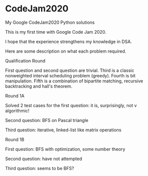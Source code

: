 # CodeJam2020

My Google CodeJam2020 Python solutions 

This is my first time with Google Code Jam 2020.  

I hope that the experience strengthens my knowledge in DSA. 

Here are some description on what each problem required. 

Qualification Round

First question and second question are trivial. Third is a classic nonweighted interval scheduling problem (greedy). Fourth is bit manipulation. Fifth is a combination of bipartite matching, recursive backtracking and hall's theorem. 

Round 1A 

Solved 2 test cases for the first question: it is, surprisingly, not v algorithmic! 

Second question: BFS on Pascal triangle

Third question: iterative, linked-list like matrix operations 


Round 1B

First question: BFS with optimization, some number theory 

Second question: have not attempted 

Third question: seems to be BFS? 

